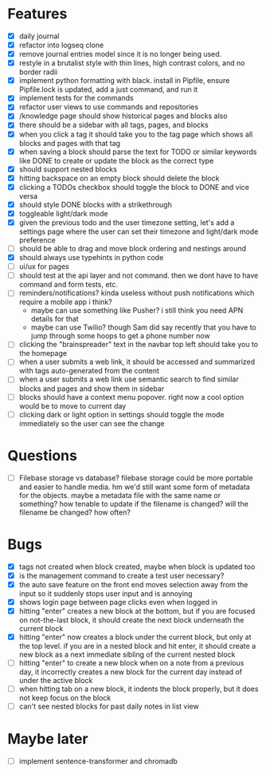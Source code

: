 # Features

- [x] daily journal
- [x] refactor into logseq clone
- [x] remove journal entries model since it is no longer being used.
- [x] restyle in a brutalist style with thin lines,
  high contrast colors, and no border radii
- [x] implement python formatting with black. install in Pipfile,
  ensure Pipfile.lock is updated, add a just command, and run it
- [x] implement tests for the commands
- [x] refactor user views to use commands and repositories
- [x] /knowledge page should show historical pages and blocks also
- [x] there should be a sidebar with all tags, pages, and blocks
- [x] when you click a tag it should take you to the tag page which shows all
  blocks and pages with that tag
- [x] when saving a block should parse the text for TODO or similar keywords
  like DONE to create or update the block as the correct type
- [x] should support nested blocks
- [x] hitting backspace on an empty block should delete the block
- [x] clicking a TODOs checkbox should toggle the block to DONE and vice versa
- [x] should style DONE blocks with a strikethrough
- [x] toggleable light/dark mode
- [x] given the previous todo and the user timezone setting, let's add a
  settings page where the user can set their timezone
  and light/dark mode preference
- [ ] should be able to drag and move block ordering and nestings around
- [x] should always use typehints in python code
- [ ] ui/ux for pages
- [ ] should test at the api layer and not command. then we dont have to have
  command and form tests, etc.
- [ ] reminders/notifications? kinda useless without push notifications which
  require a mobile app i think?
  - maybe can use something like Pusher? i still think you need APN details for
    that
  - maybe can use Twilio? though Sam did say recently that you have to jump
    through some hoops to get a phone number now
- [ ] clicking the "brainspreader" text in the navbar top left should take you
  to the homepage
- [ ] when a user submits a web link, it should be accessed and summarized with
  tags auto-generated from the content
- [ ] when a user submits a web link use semantic search to find similar blocks
  and pages and show them in sidebar
- [ ] blocks should have a context menu popover. right now a cool option would
  be to move to current day
- [ ] clicking dark or light option in settings should toggle the mode
  immediately so the user can see the change

# Questions

- [ ] Filebase storage vs database? filebase storage could
  be more portable and easier to handle media. hm we'd
  still want some form of metadata for the objects. maybe
  a metadata file with the same name or something? how tenable
  to update if the filename is changed? will the filename be changed?
  how often?

# Bugs

- [x] tags not created when block created, maybe when block is updated too
- [x] is the management command to create a test user necessary?
- [x] the auto save feature on the front end moves selection away from the input
  so it suddenly stops user input and is annoying
- [x] shows login page between page clicks even when logged in
- [x] hitting "enter" creates a new block at the bottom, but if you are focused
  on not-the-last block, it should create the next block underneath the current
  block
- [x] hitting "enter" now creates a block under the current block, but only at
  the top level. if you are in a nested block and hit enter, it should create a
  new block as a next immediate sibling of the current nested block
- [ ] hitting "enter" to create a new block when on a note from a previous day,
  it incorrectly creates a new block for the current day instead of under the
  active block
- [ ] when hitting tab on a new block, it indents the block properly, but it
  does not keep focus on the block
- [ ] can't see nested blocks for past daily notes in list view

# Maybe later

- [ ] implement sentence-transformer and chromadb
